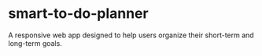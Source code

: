 # smart-to-do-planner
A responsive web app designed to help users organize their short-term and long-term goals.
